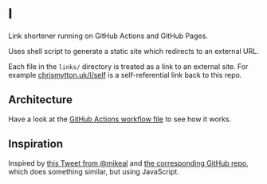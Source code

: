 # l

Link shortener running on GitHub Actions and GitHub Pages.

Uses shell script to generate a static site which redirects to an external URL.

Each file in the `links/` directory is treated as a link to an external site. For example [chrismytton.uk/l/self](https://www.chrismytton.uk/l/self) is a self-referential link back to this repo.

## Architecture

Have a look at the [GitHub Actions workflow file](.github/workflows/main.yml) to see how it works.

## Inspiration

Inspired by [this Tweet from @mikeal](https://twitter.com/mikeal/status/1284230110678155267) and [the corresponding GitHub repo](https://www.chrismytton.uk/l/mikeal-shortlink), which does something similar, but using JavaScript.
